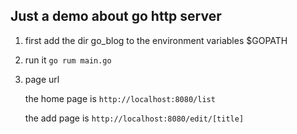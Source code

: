 ## Just a demo about go http server

1. first add the dir go_blog to the environment variables $GOPATH

2. run it
    `go rum main.go`

3. page url

    the home page is `http://localhost:8080/list`

    the add page is `http://localhost:8080/edit/[title]`
